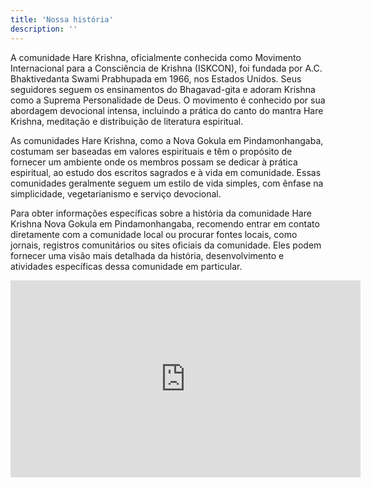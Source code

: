 ```yaml
---
title: 'Nossa história'
description: ''
---
```

A comunidade Hare Krishna, oficialmente conhecida como Movimento Internacional para a Consciência de Krishna (ISKCON), foi fundada por A.C. Bhaktivedanta Swami Prabhupada em 1966, nos Estados Unidos. Seus seguidores seguem os ensinamentos do Bhagavad-gita e adoram Krishna como a Suprema Personalidade de Deus. O movimento é conhecido por sua abordagem devocional intensa, incluindo a prática do canto do mantra Hare Krishna, meditação e distribuição de literatura espiritual.

As comunidades Hare Krishna, como a Nova Gokula em Pindamonhangaba, costumam ser baseadas em valores espirituais e têm o propósito de fornecer um ambiente onde os membros possam se dedicar à prática espiritual, ao estudo dos escritos sagrados e à vida em comunidade. Essas comunidades geralmente seguem um estilo de vida simples, com ênfase na simplicidade, vegetarianismo e serviço devocional.

Para obter informações específicas sobre a história da comunidade Hare Krishna Nova Gokula em Pindamonhangaba, recomendo entrar em contato diretamente com a comunidade local ou procurar fontes locais, como jornais, registros comunitários ou sites oficiais da comunidade. Eles podem fornecer uma visão mais detalhada da história, desenvolvimento e atividades específicas dessa comunidade em particular.

<div>
<iframe width="560" height="315" src="https://www.youtube.com/embed/MUp9oJ2PB1Y?si=2iOD404odD5_vRY3" title="YouTube video player" frameborder="0" allow="accelerometer; autoplay; clipboard-write; encrypted-media; gyroscope; picture-in-picture; web-share" allowfullscreen></iframe>
</div>